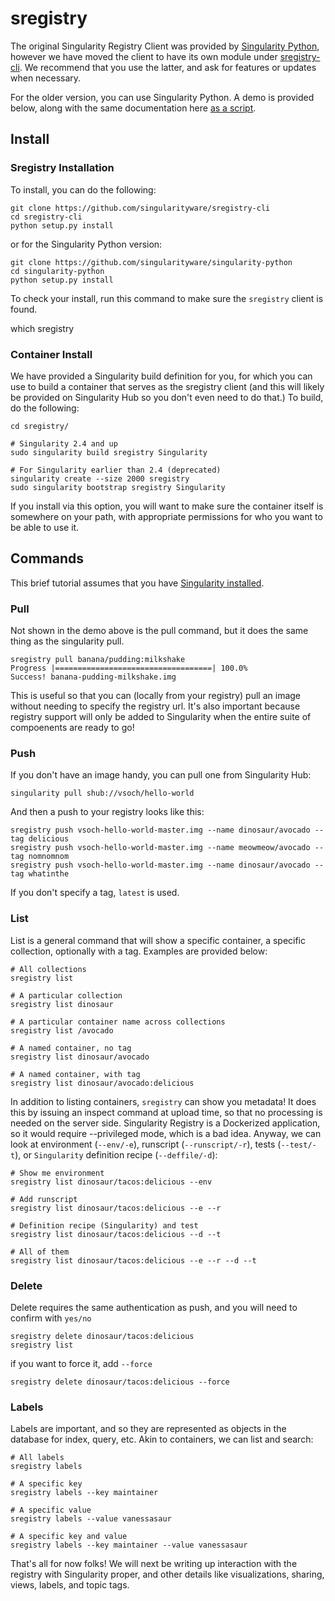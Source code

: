 # sregistry

<script src="assets/js/asciinema-player.js"></script>
<link rel="stylesheet" href="assets/css/asciinema-player.css"/>

The original Singularity Registry Client was provided by [Singularity Python](https://github.com/vsoch/singularity-python), however we have moved the client to have its own module under [sregistry-cli](https://github.com/singularityhub/sregistry-cli). We recommend that you use the latter, and ask for features or updates when necessary.

For the older version, you can use Singularity Python. A demo is provided below, along with the same documentation here [as a script](https://github.com/singularityware/singularity-python/blob/master/examples/registry/run_client.sh).

<asciinema-player src="assets/asciicast/registry.json" poster="data:text/plain,Intro to sregistry client" title="Introduction to the Singularity Registry client" author="vsochat@stanford.edu" cols="80" rows="40" speed="2.0" theme="asciinema"></asciinema-player>



## Install

### Sregistry Installation
To install, you can do the following:

```
git clone https://github.com/singularityware/sregistry-cli
cd sregistry-cli
python setup.py install
```

or for the Singularity Python version:

```
git clone https://github.com/singularityware/singularity-python
cd singularity-python
python setup.py install
```

To check your install, run this command to make sure the `sregistry` client is found.

which sregistry


### Container Install
We have provided a Singularity build definition for you, for which you can use to build a container that serves as the sregistry client (and this will likely be provided on Singularity Hub so you don't even need to do that.) To build, do the following:

```
cd sregistry/

# Singularity 2.4 and up
sudo singularity build sregistry Singularity

# For Singularity earlier than 2.4 (deprecated)
singularity create --size 2000 sregistry
sudo singularity bootstrap sregistry Singularity
```

If you install via this option, you will want to make sure the container itself is somewhere on your path, with appropriate permissions for who you want to be able to use it.


## Commands
This brief tutorial assumes that you have [Singularity installed](https://singularityware.github.io/install-linux).

### Pull
Not shown in the demo above is the pull command, but it does the same thing as the singularity pull.

```
sregistry pull banana/pudding:milkshake
Progress |===================================| 100.0% 
Success! banana-pudding-milkshake.img
```

This is useful so that you can (locally from your registry) pull an image without needing to specify the registry url. It's also important because registry support will only be added to Singularity when the entire suite of compoenents are ready to go!


### Push

If you don't have an image handy, you can pull one from Singularity Hub:

```
singularity pull shub://vsoch/hello-world
```

And then a push to your registry looks like this:

```
sregistry push vsoch-hello-world-master.img --name dinosaur/avocado --tag delicious
sregistry push vsoch-hello-world-master.img --name meowmeow/avocado --tag nomnomnom
sregistry push vsoch-hello-world-master.img --name dinosaur/avocado --tag whatinthe
```

If you don't specify a tag, `latest` is used.

### List

List is a general command that will show a specific container, a specific collection, optionally with a tag. Examples are provided below:

```
# All collections
sregistry list

# A particular collection
sregistry list dinosaur

# A particular container name across collections
sregistry list /avocado

# A named container, no tag
sregistry list dinosaur/avocado

# A named container, with tag
sregistry list dinosaur/avocado:delicious
```

In addition to listing containers, `sregistry` can show you metadata! It does this by issuing an inspect command at upload time, so that no processing is needed on the server side. Singularity Registry is a Dockerized application, so it would require --privileged mode, which is a bad idea. Anyway, we can look at environment (`--env/-e`), runscript (`--runscript/-r`), tests (`--test/-t`), or `Singularity` definition recipe (`--deffile/-d`):

```
# Show me environment
sregistry list dinosaur/tacos:delicious --env

# Add runscript
sregistry list dinosaur/tacos:delicious --e --r

# Definition recipe (Singularity) and test
sregistry list dinosaur/tacos:delicious --d --t

# All of them
sregistry list dinosaur/tacos:delicious --e --r --d --t
```

### Delete
Delete requires the same authentication as push, and you will need to confirm with `yes/no`

```
sregistry delete dinosaur/tacos:delicious
sregistry list
```

if you want to force it, add `--force`

```
sregistry delete dinosaur/tacos:delicious --force
```

### Labels
Labels are important, and so they are represented as objects in the database for index, query, etc. Akin to containers, we can list and search:

```
# All labels
sregistry labels

# A specific key
sregistry labels --key maintainer

# A specific value
sregistry labels --value vanessasaur

# A specific key and value
sregistry labels --key maintainer --value vanessasaur
```

That's all for now folks! We will next be writing up interaction with the registry with Singularity proper, and other details like visualizations, sharing, views, labels, and topic tags.
